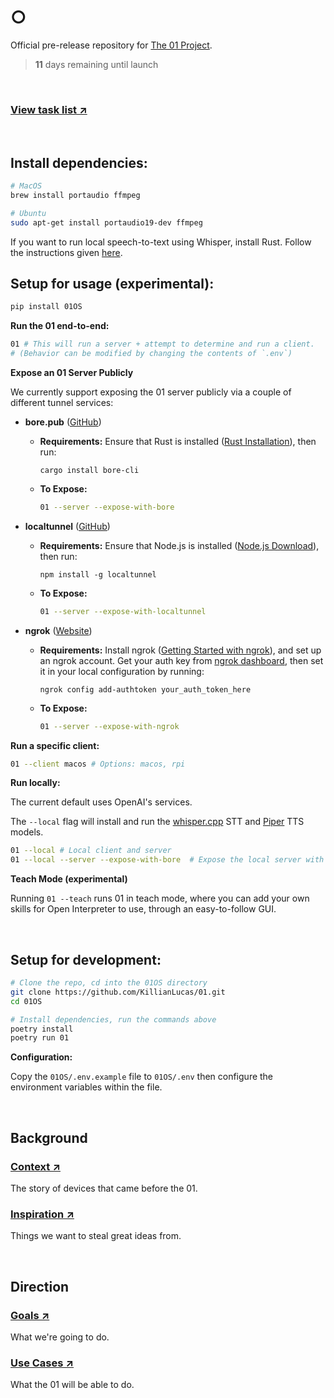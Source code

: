 # ○

Official pre-release repository for [The 01 Project](https://twitter.com/hellokillian/status/1745875973583896950).

> **11** days remaining until launch

<br>

### [View task list ↗](https://github.com/KillianLucas/01/blob/main/TASKS.md)

<br>

## Install dependencies:

```bash
# MacOS
brew install portaudio ffmpeg

# Ubuntu
sudo apt-get install portaudio19-dev ffmpeg
```

If you want to run local speech-to-text using Whisper, install Rust. Follow the instructions given [here](https://www.rust-lang.org/tools/install).

## Setup for usage (experimental):

```bash
pip install 01OS
```

**Run the 01 end-to-end:**

```bash
01 # This will run a server + attempt to determine and run a client.
# (Behavior can be modified by changing the contents of `.env`)
```

**Expose an 01 Server Publicly**

We currently support exposing the 01 server publicly via a couple of different tunnel services:

- **bore.pub** ([GitHub](https://github.com/ekzhang/bore))
  - **Requirements:** Ensure that Rust is installed ([Rust Installation](https://www.rust-lang.org/tools/install)), then run:
    ```
    cargo install bore-cli
    ```
  - **To Expose:**
    ```bash
    01 --server --expose-with-bore
    ```

- **localtunnel** ([GitHub](https://github.com/localtunnel/localtunnel))
  - **Requirements:** Ensure that Node.js is installed ([Node.js Download](https://nodejs.org/en/download)), then run:
    ```
    npm install -g localtunnel
    ```
  - **To Expose:**
    ```bash
    01 --server --expose-with-localtunnel
    ```

- **ngrok** ([Website](https://ngrok.com/))
  - **Requirements:** Install ngrok ([Getting Started with ngrok](https://ngrok.com/docs/getting-started/)), and set up an ngrok account. Get your auth key from [ngrok dashboard](https://dashboard.ngrok.com/get-started/your-authtoken), then set it in your local configuration by running:
    ```
    ngrok config add-authtoken your_auth_token_here
    ```
  - **To Expose:**
    ```bash
    01 --server --expose-with-ngrok
    ```


**Run a specific client:**

```bash
01 --client macos # Options: macos, rpi
```

**Run locally:**

The current default uses OpenAI's services.

The `--local` flag will install and run the [whisper.cpp](https://github.com/ggerganov/whisper.cpp) STT and [Piper](https://github.com/rhasspy/piper) TTS models.

```bash
01 --local # Local client and server
01 --local --server --expose-with-bore  # Expose the local server with a public tunnel
```

**Teach Mode (experimental)**

Running `01 --teach` runs 01 in teach mode, where you can add your own skills for Open Interpreter to use, through an easy-to-follow GUI.

<br>

## Setup for development:

```bash
# Clone the repo, cd into the 01OS directory
git clone https://github.com/KillianLucas/01.git
cd 01OS

# Install dependencies, run the commands above
poetry install
poetry run 01
```

**Configuration:**

Copy the `01OS/.env.example` file to `01OS/.env` then configure the environment variables within the file.

<br>

## Background

### [Context ↗](https://github.com/KillianLucas/01/blob/main/CONTEXT.md)

The story of devices that came before the 01.

### [Inspiration ↗](https://github.com/KillianLucas/01/tree/main/INSPIRATION.md)

Things we want to steal great ideas from.

<br>

## Direction

### [Goals ↗](https://github.com/KillianLucas/01/blob/main/GOALS.md)

What we're going to do.

### [Use Cases ↗](https://github.com/KillianLucas/01/blob/main/USE_CASES.md)

What the 01 will be able to do.

<br>
